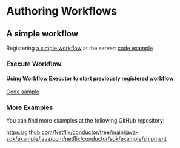 # Authoring Workflows

## A simple workflow

Registering [a simple workflow](https://github.com/conductor-sdk/java-sdk-examples/blob/main/src/main/resources/workflow.json) at the server: [code example](https://github.com/conductor-sdk/java-sdk-examples/blob/main/src/main/java/io/orkes/samples/quickstart/ExecuteWorkflow.java#L77)

### Execute Workflow

#### Using Workflow Executor to start previously registered workflow
[Code sample](https://github.com/conductor-sdk/java-sdk-examples/blob/main/src/main/java/io/orkes/samples/quickstart/StartAsyncWorkflow.java#L108-L126)

### More Examples
You can find more examples at the following GitHub repository:

https://github.com/Netflix/conductor/tree/main/java-sdk/example/java/com/netflix/conductor/sdk/example/shipment

